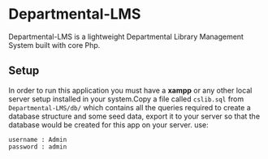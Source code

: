 # Departmental-LMS
Departmental-LMS is a lightweight Departmental Library Management System built with core Php.

## Setup
In order to run this application you must have a **xampp** or any other local server setup installed in your system.Copy a file called 
`cslib.sql` from `Departmental-LMS/db/` which contains all the queries required to create a database structure and some seed data,
export it to your server so that the database would be created for this app on your server.
use:
```
username : Admin
password : admin
```
